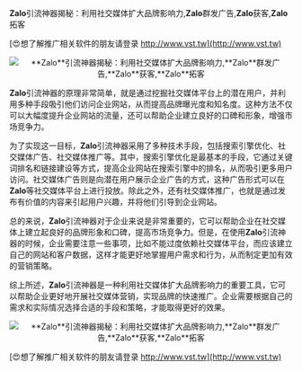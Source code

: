 **Zalo**引流神器揭秘：利用社交媒体扩大品牌影响力,**Zalo**群发广告,**Zalo**获客,**Zalo**拓客

[😍想了解推广相关软件的朋友请登录 http://www.vst.tw](http://www.vst.tw)

 <center><img src="https://vst.tw/MP4/tuiguang/png/5.png" alt="**Zalo**引流神器揭秘：利用社交媒体扩大品牌影响力,**Zalo**群发广告,**Zalo**获客,**Zalo**拓客"></center>

**Zalo**引流神器的原理非常简单，就是通过挖掘社交媒体平台上的潜在用户，并利用多种手段吸引他们访问企业网站，从而提高品牌曝光度和知名度。这种方法不仅可以大幅度提升企业网站的流量，还可以帮助企业建立良好的口碑和形象，增强市场竞争力。

为了实现这一目标，**Zalo**引流神器采用了多种技术手段，包括搜索引擎优化、社交媒体广告、社交媒体推广等。其中，搜索引擎优化是最基本的手段，它通过关键词排名和链接建设等方式，提高企业网站在搜索引擎中的排名，从而吸引更多用户访问。社交媒体广告则是向潜在用户展示企业广告的方式，这种广告形式可以在**Zalo**等社交媒体平台上进行投放。除此之外，还有社交媒体推广，也就是通过发布有价值的内容来引起用户兴趣，并将他们引导到企业网站。

总的来说，**Zalo**引流神器对于企业来说是非常重要的，它可以帮助企业在社交媒体上建立起良好的品牌形象和口碑，提高市场竞争力。但是，在使用**Zalo**引流神器的时候，企业需要注意一些事项，比如不能过度依赖社交媒体平台，而应该建立自己的网站和客户数据，这样才能更好地掌握用户需求和行为，从而制定更加有效的营销策略。

综上所述，**Zalo**引流神器是一种利用社交媒体扩大品牌影响力的重要工具，它可以帮助企业更好地开展社交媒体营销，实现品牌的快速推广。企业需要根据自己的需求和实际情况选择合适的手段和策略，才能取得更好的效果。

 <center><img src="https://vst.tw/MP4/tuiguang/png/6.png" alt="**Zalo**引流神器揭秘：利用社交媒体扩大品牌影响力,**Zalo**群发广告,**Zalo**获客,**Zalo**拓客"></center>

[😍想了解推广相关软件的朋友请登录 http://www.vst.tw](http://www.vst.tw)



